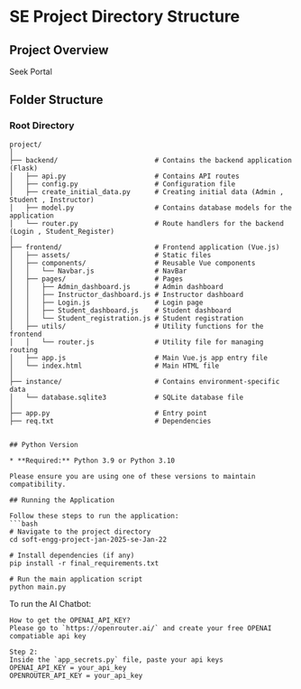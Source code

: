 # SE Project Directory Structure

## Project Overview
Seek Portal
## Folder Structure

### Root Directory

```plaintext
project/
│
├── backend/                        # Contains the backend application (Flask)
│   ├── api.py                      # Contains API routes 
│   ├── config.py                   # Configuration file 
│   ├── create_initial_data.py      # Creating initial data (Admin , Student , Instructor)
│   ├── model.py                    # Contains database models for the application
│   └── router.py                   # Route handlers for the backend (Login , Student_Register)
│
├── frontend/                       # Frontend application (Vue.js)
│   ├── assets/                     # Static files 
│   ├── components/                 # Reusable Vue components
│   │   └── Navbar.js               # NavBar
│   ├── pages/                      # Pages
│   │   ├── Admin_dashboard.js      # Admin dashboard 
│   │   ├── Instructor_dashboard.js # Instructor dashboard 
│   │   ├── Login.js                # Login page
│   │   ├── Student_dashboard.js    # Student dashboard 
│   │   └── Student_registration.js # Student registration 
│   ├── utils/                      # Utility functions for the frontend
│   │   └── router.js               # Utility file for managing routing
│   ├── app.js                      # Main Vue.js app entry file
│   └── index.html                  # Main HTML file 
│
├── instance/                       # Contains environment-specific data
│   └── database.sqlite3            # SQLite database file
│
├── app.py                          # Entry point 
├── req.txt                         # Dependencies 


## Python Version

* **Required:** Python 3.9 or Python 3.10  

Please ensure you are using one of these versions to maintain compatibility.  

## Running the Application  

Follow these steps to run the application:  
```bash
# Navigate to the project directory
cd soft-engg-project-jan-2025-se-Jan-22

# Install dependencies (if any)
pip install -r final_requirements.txt

# Run the main application script
python main.py
```

To run the AI Chatbot:
```
How to get the OPENAI_API_KEY?
Please go to `https://openrouter.ai/` and create your free OPENAI compatiable api key

Step 2:
Inside the `app_secrets.py` file, paste your api keys 
OPENAI_API_KEY = your_api_key
OPENROUTER_API_KEY = your_api_key
```
